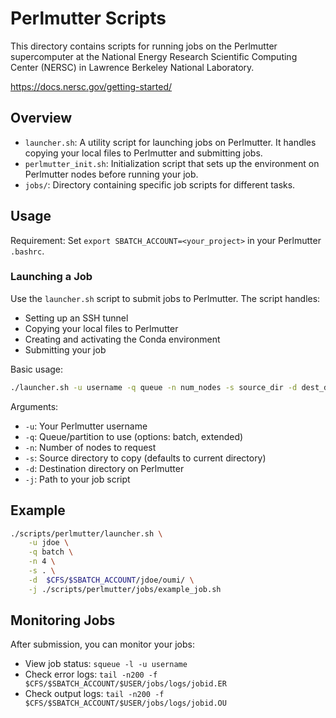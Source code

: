 # Perlmutter Scripts

This directory contains scripts for running jobs on the Perlmutter supercomputer at the National Energy Research Scientific Computing Center (NERSC) in Lawrence Berkeley National Laboratory.

https://docs.nersc.gov/getting-started/

## Overview

- `launcher.sh`: A utility script for launching jobs on Perlmutter. It handles copying your local files to Perlmutter and submitting jobs.
- `perlmutter_init.sh`: Initialization script that sets up the environment on Perlmutter nodes before running your job.
- `jobs/`: Directory containing specific job scripts for different tasks.

## Usage

Requirement: Set `export SBATCH_ACCOUNT=<your_project>` in your Perlmutter `.bashrc`.

### Launching a Job

Use the `launcher.sh` script to submit jobs to Perlmutter. The script handles:

- Setting up an SSH tunnel
- Copying your local files to Perlmutter
- Creating and activating the Conda environment
- Submitting your job

Basic usage:

```bash
./launcher.sh -u username -q queue -n num_nodes -s source_dir -d dest_dir -j job_script
```

Arguments:

- `-u`: Your Perlmutter username
- `-q`: Queue/partition to use (options: batch, extended)
- `-n`: Number of nodes to request
- `-s`: Source directory to copy (defaults to current directory)
- `-d`: Destination directory on Perlmutter
- `-j`: Path to your job script

## Example

```bash
./scripts/perlmutter/launcher.sh \
    -u jdoe \
    -q batch \
    -n 4 \
    -s . \
    -d  $CFS/$SBATCH_ACCOUNT/jdoe/oumi/ \
    -j ./scripts/perlmutter/jobs/example_job.sh
```

## Monitoring Jobs

After submission, you can monitor your jobs:

- View job status: `squeue -l -u username`
- Check error logs: `tail -n200 -f $CFS/$SBATCH_ACCOUNT/$USER/jobs/logs/jobid.ER`
- Check output logs: `tail -n200 -f $CFS/$SBATCH_ACCOUNT/$USER/jobs/logs/jobid.OU`
